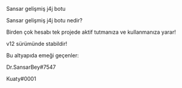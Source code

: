 Sansar gelişmiş j4j botu

Sansar gelişmiş j4j botu nedir?

Birden çok hesabı tek projede aktif tutmanıza ve kullanmanıza yarar! 

v12 sürümünde stabildir!

Bu altyapıda emeği geçenler:

Dr.SansarBey#7547

Kuaty#0001
